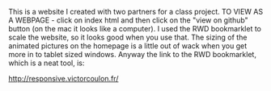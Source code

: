 This is a website I created with two partners for a class project. 
TO VIEW AS A WEBPAGE - click on index html and then click on the "view on github" button (on the mac it looks like a computer).
I used the RWD bookmarklet to scale the website, so it looks good when you use that. 
The sizing of the animated pictures on the homepage is a little out of wack when you get more in to
tablet sized windows. Anyway the link to the RWD bookmarklet, which is a neat tool, is:

http://responsive.victorcoulon.fr/
